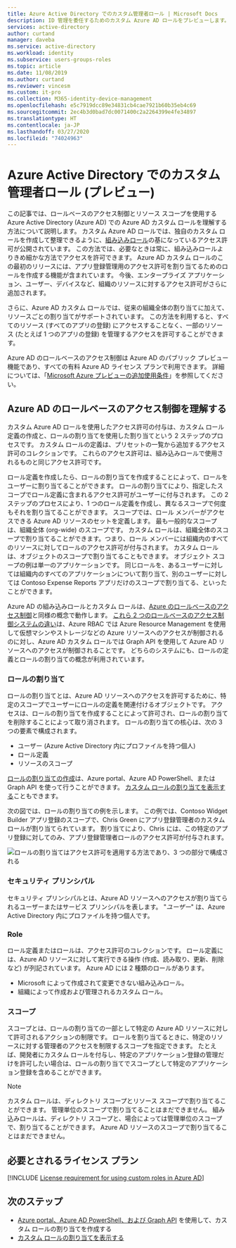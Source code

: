 ```yaml
---
title: Azure Active Directory でのカスタム管理者ロール | Microsoft Docs
description: ID 管理を委任するためのカスタム Azure AD ロールをプレビューします。 Azure portal、PowerShell、または Graph API で Azure ロールを管理します。
services: active-directory
author: curtand
manager: daveba
ms.service: active-directory
ms.workload: identity
ms.subservice: users-groups-roles
ms.topic: article
ms.date: 11/08/2019
ms.author: curtand
ms.reviewer: vincesm
ms.custom: it-pro
ms.collection: M365-identity-device-management
ms.openlocfilehash: e5c7919dcc89e34831cb4cae7921b60b35eb4c69
ms.sourcegitcommit: 2ec4b3d0bad7dc0071400c2a2264399e4fe34897
ms.translationtype: HT
ms.contentlocale: ja-JP
ms.lasthandoff: 03/27/2020
ms.locfileid: "74024963"
---
```

# <a name="custom-administrator-roles-in-azure-active-directory-preview"></a>Azure Active Directory でのカスタム管理者ロール (プレビュー)

この記事では、ロールベースのアクセス制御とリソース スコープを使用する Azure Active Directory (Azure AD) での Azure AD カスタム ロールを理解する方法について説明します。 カスタム Azure AD ロールでは、独自のカスタム ロールを作成して整理できるように、[組み込みロール](directory-assign-admin-roles.md)の基になっているアクセス許可が公開されています。 この方法では、必要なときは常に、組み込みロールよりきめ細かな方法でアクセスを許可できます。 Azure AD カスタム ロールのこの最初のリリースには、アプリ登録管理用のアクセス許可を割り当てるためのロールを作成する機能が含まれています。 今後、エンタープライズ アプリケーション、ユーザー、デバイスなど、組織のリソースに対するアクセス許可がさらに追加されます。  

さらに、Azure AD カスタム ロールでは、従来の組織全体の割り当てに加えて、リソースごとの割り当てがサポートされています。 この方法を利用すると、すべてのリソース (すべてのアプリの登録) にアクセスすることなく、一部のリソース (たとえば 1 つのアプリの登録) を管理するアクセスを許可することができます。

Azure AD のロールベースのアクセス制御は Azure AD のパブリック プレビュー機能であり、すべての有料 Azure AD ライセンス プランで利用できます。 詳細については、「[Microsoft Azure プレビューの追加使用条件](https://azure.microsoft.com/support/legal/preview-supplemental-terms/)」を参照してください。

## <a name="understand-azure-ad-role-based-access-control"></a>Azure AD のロールベースのアクセス制御を理解する

カスタム Azure AD ロールを使用したアクセス許可の付与は、カスタム ロール定義の作成と、ロールの割り当てを使用した割り当てという 2 ステップのプロセスです。 カスタム ロールの定義は、プリセットの一覧から追加するアクセス許可のコレクションです。 これらのアクセス許可は、組み込みロールで使用されるものと同じアクセス許可です。  

ロール定義を作成したら、ロールの割り当てを作成することによって、ロールをユーザーに割り当てることができます。 ロールの割り当てにより、指定したスコープでロール定義に含まれるアクセス許可がユーザーに付与されます。 この 2 ステップのプロセスにより、1 つのロール定義を作成し、異なるスコープで何度もそれを割り当てることができます。 スコープでは、ロール メンバーがアクセスできる Azure AD リソースのセットを定義します。 最も一般的なスコープは、組織全体 (org-wide) のスコープです。 カスタム ロールは、組織全体のスコープで割り当てることができます。つまり、ロール メンバーには組織内のすべてのリソースに対してロールのアクセス許可が付与されます。 カスタム ロールは、オブジェクトのスコープで割り当てることもできます。 オブジェクト スコープの例は単一のアプリケーションです。 同じロールを、あるユーザーに対しては組織内のすべてのアプリケーションについて割り当て、別のユーザーに対しては Contoso Expense Reports アプリだけのスコープで割り当てる、といったことができます。  

Azure AD の組み込みロールとカスタム ロールは、[Azure のロールベースのアクセス制御](../../role-based-access-control/overview.md)と同様の概念で動作します。 [これら 2 つのロールベースのアクセス制御システムの違い](../../role-based-access-control/rbac-and-directory-admin-roles.md)は、Azure RBAC では Azure Resource Management を使用して仮想マシンやストレージなどの Azure リソースへのアクセスが制御されるのに対し、Azure AD カスタム ロールでは Graph API を使用して Azure AD リソースへのアクセスが制御されることです。 どちらのシステムにも、ロールの定義とロールの割り当ての概念が利用されています。

### <a name="role-assignments"></a>ロールの割り当て

ロールの割り当てとは、Azure AD リソースへのアクセスを許可するために、特定のスコープでユーザーにロールの定義を関連付けるオブジェクトです。 アクセスは、ロールの割り当てを作成することによって許可され、ロールの割り当てを削除することによって取り消されます。 ロールの割り当ての核心は、次の 3 つの要素で構成されます。

- ユーザー (Azure Active Directory 内にプロファイルを持つ個人)
- ロール定義
- リソースのスコープ

[ロールの割り当ての作成](roles-create-custom.md)は、Azure portal、Azure AD PowerShell、または Graph API を使って行うことができます。 [カスタム ロールの割り当てを表示する](roles-view-assignments.md#view-the-assignments-of-a-role)こともできます。

次の図では、ロールの割り当ての例を示します。 この例では、Contoso Widget Builder アプリ登録のスコープで、Chris Green にアプリ登録管理者のカスタム ロールが割り当てられています。 割り当てにより、Chris には、この特定のアプリ登録に対してのみ、アプリ登録管理者ロールのアクセス許可が付与されます。

![ロールの割り当てはアクセス許可を適用する方法であり、3 つの部分で構成される](./media/roles-custom-overview/rbac-overview.png)

### <a name="security-principal"></a>セキュリティ プリンシパル

セキュリティ プリンシパルとは、Azure AD リソースへのアクセスが割り当てられるユーザーまたはサービス プリンシパルを表します。 "*ユーザー*" は、Azure Active Directory 内にプロファイルを持つ個人です。

### <a name="role"></a>Role

ロール定義またはロールは、アクセス許可のコレクションです。 ロール定義には、Azure AD リソースに対して実行できる操作 (作成、読み取り、更新、削除など) が列記されています。 Azure AD には 2 種類のロールがあります。

- Microsoft によって作成されて変更できない組み込みロール。
- 組織によって作成および管理されるカスタム ロール。

### <a name="scope"></a>スコープ

スコープとは、ロールの割り当ての一部として特定の Azure AD リソースに対して許可されるアクションの制限です。 ロールを割り当てるときに、特定のリソースに対する管理者のアクセスを制限するスコープを指定できます。 たとえば、開発者にカスタム ロールを付与し、特定のアプリケーション登録の管理だけを許可したい場合は、ロールの割り当てでスコープとして特定のアプリケーション登録を含めることができます。

  > [!Note]
  > カスタム ロールは、ディレクトリ スコープとリソース スコープで割り当てることができます。 管理単位のスコープで割り当てることはまだできません。
  > 組み込みロールは、ディレクトリ スコープと、場合によっては管理単位のスコープで、割り当てることができます。 Azure AD リソースのスコープで割り当てることはまだできません。

## <a name="required-license-plan"></a>必要とされるライセンス プラン

[!INCLUDE [License requirement for using custom roles in Azure AD](../../../includes/active-directory-p1-license.md)]

## <a name="next-steps"></a>次のステップ

- [Azure portal、Azure AD PowerShell、および Graph API](roles-create-custom.md) を使用して、カスタム ロールの割り当てを作成する
- [カスタム ロールの割り当てを表示する](roles-view-assignments.md#view-assignments-of-single-application-scope)
